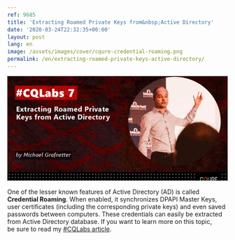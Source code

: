 ```yaml
---
ref: 9685
title: 'Extracting Roamed Private Keys from&nbsp;Active Directory'
date: '2020-03-24T22:32:35+00:00'
layout: post
lang: en
image: /assets/images/cover/cqure-credential-roaming.png
permalink: /en/extracting-roamed-private-keys-active-directory/
---
```


[![#CQLabs 7](/assets/images/cover/cqure-credential-roaming.png)](https://cqureacademy.com/blog/extracting-roamed-private-keys)

One of&nbsp;the&nbsp;lesser known features of&nbsp;Active Directory (AD) is&nbsp;called **Credential Roaming**. When&nbsp;enabled, it&nbsp;synchronizes DPAPI Master Keys, user certificates (including the&nbsp;corresponding private keys) and&nbsp;even&nbsp;saved passwords between computers. These credentials can&nbsp;easily be&nbsp;extracted from&nbsp;Active Directory database. If&nbsp;you want to&nbsp;learn more on this&nbsp;topic, be&nbsp;sure to&nbsp;read my [\#CQLabs article](https://cqureacademy.com/blog/extracting-roamed-private-keys).

